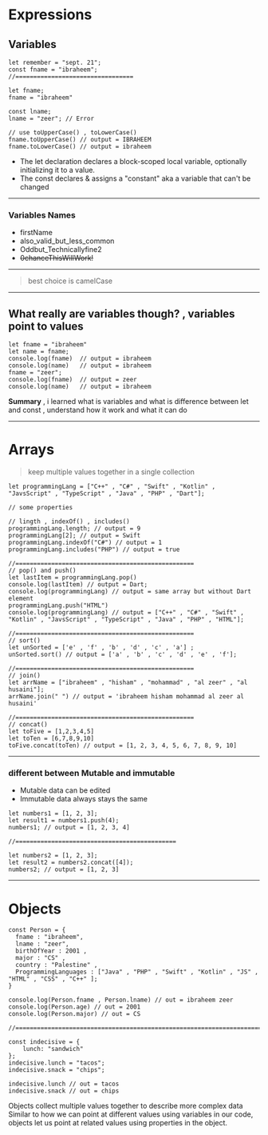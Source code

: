 # Expressions

## Variables
```
let remember = "sept. 21";
const fname = "ibraheem";
//=================================

let fname;
fname = "ibraheem"

const lname;
lname = "zeer"; // Error

// use toUpperCase() , toLowerCase()
fname.toUpperCase() // output = IBRAHEEM
fname.toLowerCase() // output = ibraheem
```
- The let declaration declares a block-scoped local variable, optionally initializing it to a value.
- The const declares & assigns a "constant" aka a variable that can't be changed
---
### Variables Names
- firstName
- also_valid_but_less_common
- Oddbut_Technicallyfine2
- <s>0chanceThisWillWork!</s>
---
> best choice is camelCase
---
**What really are variables though?** , variables point to values
---
```
let fname = "ibraheem"
let name = fname;
console.log(fname)  // output = ibraheem
console.log(name)   // output = ibraheem
fname = "zeer";
console.log(fname)  // output = zeer
console.log(name)   // output = ibraheem
```

**Summary** , i learned what is variables and what is difference between let and const , understand how it work and what it can do

---

# Arrays

> keep multiple values together in a single collection

```
let programmingLang = ["C++" , "C#" , "Swift" , "Kotlin" , "JavsScript" , "TypeScript" , "Java" , "PHP" , "Dart"];

// some properties

// lingth , indexOf() , includes()
programmingLang.length; // output = 9
programmingLang[2]; // output = Swift
programmingLang.indexOf("C#") // output = 1
programmingLang.includes("PHP") // output = true

//==================================================
// pop() and push()
let lastItem = programmingLang.pop()
console.log(lastItem) // output = Dart;
console.log(programmingLang) // output = same array but without Dart element
programmingLang.push("HTML")
console.log(programmingLang) // output = ["C++" , "C#" , "Swift" , "Kotlin" , "JavsScript" , "TypeScript" , "Java" , "PHP" , "HTML"];

//==================================================
// sort()
let unSorted = ['e' , 'f' , 'b' , 'd' , 'c' , 'a'] ;
unSorted.sort() // output = ['a' , 'b' , 'c' , 'd' , 'e' , 'f'];

//==================================================
// join()
let arrName = ["ibraheem" , "hisham" , "mohammad" , "al zeer" , "al husaini"];
arrName.join(" ") // output = 'ibraheem hisham mohammad al zeer al husaini'

//==================================================
// concat()
let toFive = [1,2,3,4,5]
let toTen = [6,7,8,9,10]
toFive.concat(toTen) // output = [1, 2, 3, 4, 5, 6, 7, 8, 9, 10]
```


---

### different between Mutable and immutable
- Mutable data can be edited
- Immutable data always stays the same

```
let numbers1 = [1, 2, 3];
let result1 = numbers1.push(4);
numbers1; // output = [1, 2, 3, 4]

//=============================================

let numbers2 = [1, 2, 3];
let result2 = numbers2.concat([4]);
numbers2; // output = [1, 2, 3]
```

---
# Objects

```
const Person = {
  fname : "ibraheem",
  lname : "zeer",
  birthOfYear : 2001 ,
  major : "CS" ,
  country : "Palestine" ,
  ProgrammingLanguages : ["Java" , "PHP" , "Swift" , "Kotlin" , "JS" , "HTML" , "CSS" , "C++" ];
}

console.log(Person.fname , Person.lname) // out = ibraheem zeer
console.log(Person.age) // out = 2001
console.log(Person.major) // out = CS

//================================================================================

const indecisive = {
    lunch: "sandwich"
};
indecisive.lunch = "tacos";
indecisive.snack = "chips";

indecisive.lunch // out = tacos
indecisive.snack // out = chips
```
Objects collect multiple values together to describe more complex data
Similar to how we can point at different values using variables in our code,
objects let us point at related values using properties in the object.







































